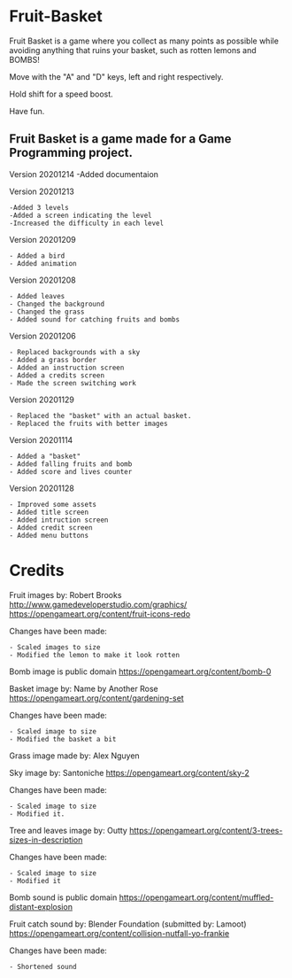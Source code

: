 # Fruit-Basket

Fruit Basket is a game where you collect as many points as possible while avoiding anything that 
ruins your basket, such as rotten lemons and BOMBS!

Move with the "A" and "D" keys, left and right respectively.

Hold shift for a speed boost.

Have fun.

## Fruit Basket is a game made for a Game Programming project.

Version 20201214
	-Added documentaion

Version 20201213
	
	-Added 3 levels
	-Added a screen indicating the level
	-Increased the difficulty in each level
	
Version 20201209

	- Added a bird
	- Added animation

Version 20201208
	
	- Added leaves
	- Changed the background
	- Changed the grass
	- Added sound for catching fruits and bombs

Version 20201206

	- Replaced backgrounds with a sky
	- Added a grass border
	- Added an instruction screen
	- Added a credits screen
	- Made the screen switching work
	
Version 20201129

	- Replaced the "basket" with an actual basket.
	- Replaced the fruits with better images
	
Version 20201114

	- Added a "basket"
	- Added falling fruits and bomb
	- Added score and lives counter

Version 20201128

	- Improved some assets
	- Added title screen
	- Added intruction screen
	- Added credit screen
	- Added menu buttons

# Credits

Fruit images by: Robert Brooks http://www.gamedeveloperstudio.com/graphics/ https://opengameart.org/content/fruit-icons-redo

Changes have been made:

	- Scaled images to size
	- Modified the lemon to make it look rotten
	

Bomb image is public domain https://opengameart.org/content/bomb-0


Basket image by: Name by Another Rose https://opengameart.org/content/gardening-set

Changes have been made:

	- Scaled image to size
	- Modified the basket a bit
	
	
Grass image made by: Alex Nguyen


Sky image by: Santoniche https://opengameart.org/content/sky-2

Changes have been made:

	- Scaled image to size
	- Modified it.
	

Tree  and leaves image by: Outty https://opengameart.org/content/3-trees-sizes-in-description 

Changes have been made:

	- Scaled image to size
	- Modified it
	
	
Bomb sound is public domain https://opengameart.org/content/muffled-distant-explosion 


Fruit catch sound by: Blender Foundation (submitted by: Lamoot) https://opengameart.org/content/collision-nutfall-yo-frankie 

Changes have been made:

	- Shortened sound
